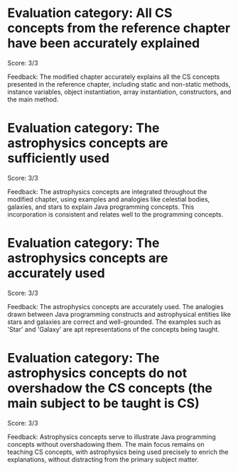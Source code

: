 # Evaluation category: All CS concepts from the reference chapter have been accurately explained

Score: 3/3

Feedback: The modified chapter accurately explains all the CS concepts presented in the reference chapter, including static and non-static methods, instance variables, object instantiation, array instantiation, constructors, and the main method.

# Evaluation category: The astrophysics concepts are sufficiently used

Score: 3/3

Feedback: The astrophysics concepts are integrated throughout the modified chapter, using examples and analogies like celestial bodies, galaxies, and stars to explain Java programming concepts. This incorporation is consistent and relates well to the programming concepts.

# Evaluation category: The astrophysics concepts are accurately used

Score: 3/3

Feedback: The astrophysics concepts are accurately used. The analogies drawn between Java programming constructs and astrophysical entities like stars and galaxies are correct and well-grounded. The examples such as 'Star' and 'Galaxy' are apt representations of the concepts being taught.

# Evaluation category: The astrophysics concepts do not overshadow the CS concepts (the main subject to be taught is CS)

Score: 3/3

Feedback: Astrophysics concepts serve to illustrate Java programming concepts without overshadowing them. The main focus remains on teaching CS concepts, with astrophysics being used precisely to enrich the explanations, without distracting from the primary subject matter.

